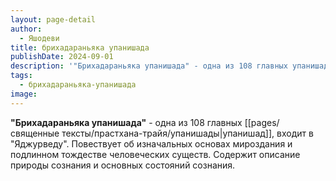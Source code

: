 ```yaml
---
layout: page-detail
author:
  - Яшодеви
title: брихадараньяка упанишада
publishDate: 2024-09-01
description: '"Брихадараньяка упанишада" - одна из 108 главных упанишад, входит в Яджурведу. Повествует об изначальных основах мироздания и подлинном тождестве человеческих существ. Содержит описание природы сознания и основных состояний сознания.'
tags:
  - брихадараньяка-упанишада
image:
---
```

**"Брихадараньяка упанишада"** - одна из 108 главных [[pages/священные тексты/прастхана-трайя/упанишады|упанишад]], входит в "Яджурведу". Повествует об изначальных основах мироздания и подлинном тождестве человеческих существ. Содержит описание природы сознания и основных состояний сознания.

